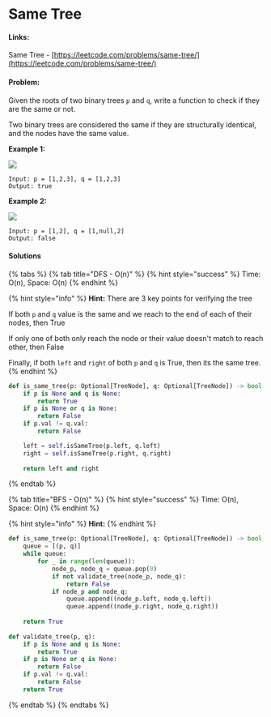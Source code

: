 # Same Tree

#### Links:

Same Tree - [https://leetcode.com/problems/same-tree/](https://leetcode.com/problems/same-tree/)

#### Problem:

Given the roots of two binary trees `p` and `q`, write a function to check if they are the same or not.

Two binary trees are considered the same if they are structurally identical, and the nodes have the same value.

**Example 1:**

![](https://assets.leetcode.com/uploads/2020/12/20/ex1.jpg)

```
Input: p = [1,2,3], q = [1,2,3]
Output: true
```

**Example 2:**

![](https://assets.leetcode.com/uploads/2020/12/20/ex2.jpg)

```
Input: p = [1,2], q = [1,null,2]
Output: false
```

#### Solutions

{% tabs %}
{% tab title="DFS - O(n)" %}
{% hint style="success" %}
Time: O(n), Space: O(n)
{% endhint %}

{% hint style="info" %}
**Hint:** There are 3 key points for verifying the tree

If both `p` and `q` value is the same and we reach to the end of each of their nodes, then True

If only one of both only reach the node or their value doesn't match to reach other, then False

Finally, if both `left` and `right` of both `p` and `q` is True, then its the same tree.
{% endhint %}

```python
def is_same_tree(p: Optional[TreeNode], q: Optional[TreeNode]) -> bool:
    if p is None and q is None:
        return True
    if p is None or q is None:
        return False
    if p.val != q.val:
        return False

    left = self.isSameTree(p.left, q.left)
    right = self.isSameTree(p.right, q.right)
    
    return left and right
```
{% endtab %}

{% tab title="BFS - O(n)" %}
{% hint style="success" %}
Time: O(n), Space: O(n)
{% endhint %}

{% hint style="info" %}
**Hint:**&#x20;
{% endhint %}

```python
def is_same_tree(p: Optional[TreeNode], q: Optional[TreeNode]) -> bool:
    queue = [(p, q)]
    while queue:
        for _ in range(len(queue)):
            node_p, node_q = queue.pop(0)
            if not validate_tree(node_p, node_q):
                return False
            if node_p and node_q:
                queue.append((node_p.left, node_q.left))
                queue.append((node_p.right, node_q.right))
                
    return True
        
def validate_tree(p, q):
    if p is None and q is None:
        return True
    if p is None or q is None:
        return False
    if p.val != q.val:
        return False
    return True
```
{% endtab %}
{% endtabs %}
